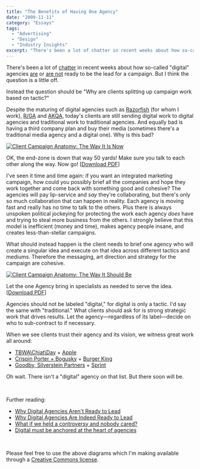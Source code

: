 ```yaml
---
title: "The Benefits of Having One Agency"
date: "2009-11-11"
category: "Essays"
tags:
  - "Advertising"
  - "Design"
  - "Industry Insights"
excerpt: "There's been a lot of chatter in recent weeks about how so-called \"digital\" agencies are or are not ready to be the lead for a campaign. But I think the question is a little off."
---
```


There's been a lot of [chatter](http://twitter.com/bmorrissey/status/5661756184) in recent weeks about how so-called "digital" agencies [are](http://adage.com/digitalnext/post?article_id=140498 "Why Digital Agencies Are Indeed Ready to Lead - Advertising Age - DigitalNext") or [are not](http://adage.com/digitalnext/post?article_id=140166 "Why Digital Agencies Aren't Ready to Lead - Advertising Age - DigitalNext") ready to be the lead for a campaign. But I think the question is a little off.

Instead the question should be "Why are clients splitting up campaign work based on tactic?"

Despite the maturing of digital agencies such as [Razorfish](http://www.razorfish.com/ "Razorfish: The Agency for Marketing, Experience & Enterprise Designs for the Digital World") (for whom I work), [R/GA](http://www.rga.com/ "R/GA") and [AKQA](http://www.akqa.com/ "AKQA.COM"), today's clients are still sending digital work to digital agencies and traditional work to traditional agencies. And equally bad is having a third company plan and buy their media (sometimes there's a traditional media agency and a digital one). Why is this bad?

[![Client Campaign Anatomy: The Way It Is Now](/images/client-campaign-anatomy-now.png)](/images/client-campaign-anatomy-now.png)

OK, the end-zone is down that way 50 yards! Make sure you talk to each other along the way. Now go! \[[Download PDF](https://www.dropbox.com/s/o426m0wkc5yjns1/client-campaign-anatomy-now.pdf?dl=0)\]

I've seen it time and time again: if you want an integrated marketing campaign, how could you possibly brief all the companies and hope they work together and come back with something good and cohesive? The agencies will pay lip-service and _say_ they're collaborating, but there's only so much collaboration that can happen in reality. Each agency is moving fast and really has no time to talk to the others. Plus there is always unspoken political jockeying for protecting the work each agency _does_ have and trying to steal more business from the others. I strongly believe that this model is inefficient (money and time), makes agency people insane, and creates less-than-stellar campaigns.

What should instead happen is the client needs to brief one agency who will create a singular idea and execute on that idea across different tactics and mediums. Therefore the messaging, art direction and strategy for the campaign are cohesive.

[![Client Campaign Anatomy: The Way It Should Be](/images/client-campaign-anatomy-should.png)](/images/client-campaign-anatomy-should.png)

Let the one Agency bring in specialists as needed to serve the idea. \[[Download PDF](https://www.dropbox.com/s/qi2r3kzjtdkgd3n/client-campaign-anatomy-should.pdf?dl=0)\]

Agencies should not be labeled "digital," for digital is only a tactic. I'd say the same with "traditional." What clients should ask for is strong strategic work that drives results. Let the agency—regardless of its label—decide on who to sub-contract to if necessary.

When we see clients trust their agency and its vision, we witness great work all around:

- [TBWA\\Chiat\\Day](http://www.youtube.com/watch?v=AAvRHko37UE) + [Apple](http://movies.apple.com/movies/us/apple/getamac/apple_getamac_i-can-do-anything_20081215_640x360.mov)
- [Crispin Porter + Bogusky](http://bits.blogs.nytimes.com/2009/01/09/are-facebook-friends-worth-their-weight-in-beef/ "The Value of a Facebook Friend? About 37 Cents - Bits Blog - NYTimes.com") + [Burger King](http://bits.blogs.nytimes.com/2009/01/15/whopper-sacrifice-de-friended-on-facebook/ "‘Whopper Sacrifice’ De-Friended on Facebook - Bits Blog - NYTimes.com")
- [Goodby, Silverstein Partners](http://motionographer.com/theater/sprint-value/ "Sprint Value | Motionographer | Motion graphics, design, animation, filmmaking and visual effects") + [Sprint](http://now.sprint.com/ "Sprint: Plug into Now.")

Oh wait. There isn't a "digital" agency on that list. But there soon will be.

 

Further reading:

- [Why Digital Agencies Aren't Ready to Lead](http://adage.com/digitalnext/post?article_id=140166 "Why Digital Agencies Aren't Ready to Lead - Advertising Age - DigitalNext")
- [Why Digital Agencies Are Indeed Ready to Lead](http://adage.com/digitalnext/post?article_id=140498 "Why Digital Agencies Are Indeed Ready to Lead - Advertising Age - DigitalNext")
- [What if we held a controversy and nobody cared?](http://www.btobbloggers.com/blog/traditional-or-digital-the-name-matters-not-when-hiring-an-agency/ "Traditional Or Digital The Name Matters Not When Hiring An Agency | BtoBbloggers")
- [Digital must be anchored at the heart of agencies](http://www.mad-blog.com/2009/11/13/digital-must-be-anchored-at-the-heart-of-agencies/ "MAD| Digital must be anchored at the heart of agencies")

 

Please feel free to use the above diagrams which I'm making available through a [Creative Commons license](http://creativecommons.org/licenses/by-nc-sa/3.0/us/).

